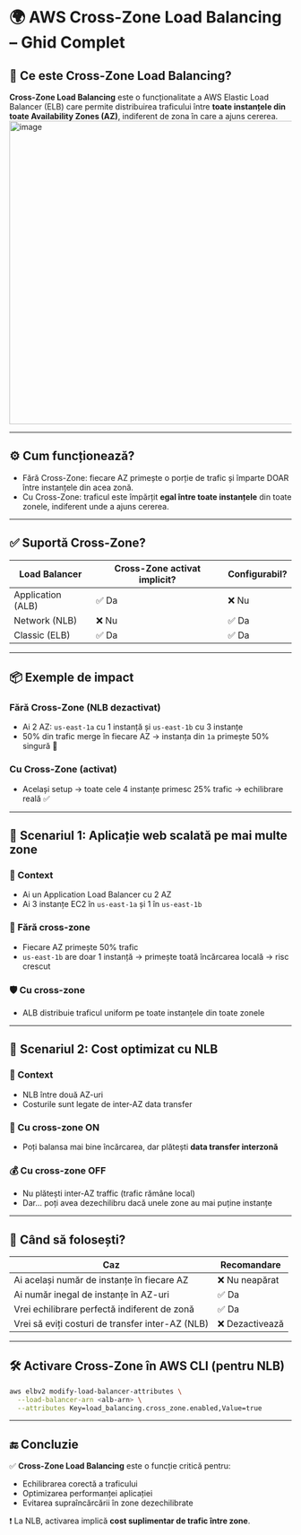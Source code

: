
# 🌍 AWS Cross-Zone Load Balancing – Ghid Complet

## 🔷 Ce este Cross-Zone Load Balancing?

**Cross-Zone Load Balancing** este o funcționalitate a AWS Elastic Load Balancer (ELB) care permite distribuirea traficului între **toate instanțele din toate Availability Zones (AZ)**, indiferent de zona în care a ajuns cererea.
<img width="1099" height="541" alt="image" src="https://github.com/user-attachments/assets/53e38f87-a5c3-487f-ab73-bde286a6f870" />

---

## ⚙️ Cum funcționează?

- Fără Cross-Zone: fiecare AZ primește o porție de trafic și împarte DOAR între instanțele din acea zonă.
- Cu Cross-Zone: traficul este împărțit **egal între toate instanțele** din toate zonele, indiferent unde a ajuns cererea.

---

## ✅ Suportă Cross-Zone?

| Load Balancer     | Cross-Zone activat implicit? | Configurabil? |
|-------------------|-------------------------------|---------------|
| Application (ALB) | ✅ Da                         | ❌ Nu         |
| Network (NLB)     | ❌ Nu                         | ✅ Da         |
| Classic (ELB)     | ✅ Da                         | ✅ Da         |

---

## 📦 Exemple de impact

### Fără Cross-Zone (NLB dezactivat)

- Ai 2 AZ: `us-east-1a` cu 1 instanță și `us-east-1b` cu 3 instanțe
- 50% din trafic merge în fiecare AZ → instanța din `1a` primește 50% singură 😬

### Cu Cross-Zone (activat)

- Același setup → toate cele 4 instanțe primesc 25% trafic → echilibrare reală ✅

---

## 📘 Scenariul 1: Aplicație web scalată pe mai multe zone

### 🧾 Context

- Ai un Application Load Balancer cu 2 AZ
- Ai 3 instanțe EC2 în `us-east-1a` și 1 în `us-east-1b`

### 🔄 Fără cross-zone

- Fiecare AZ primește 50% trafic
- `us-east-1b` are doar 1 instanță → primește toată încărcarea locală → risc crescut

### 🛡 Cu cross-zone

- ALB distribuie traficul uniform pe toate instanțele din toate zonele

---

## 📘 Scenariul 2: Cost optimizat cu NLB

### 🧾 Context

- NLB între două AZ-uri
- Costurile sunt legate de inter-AZ data transfer

### 🔄 Cu cross-zone ON

- Poți balansa mai bine încărcarea, dar plătești **data transfer interzonă**

### 💰 Cu cross-zone OFF

- Nu plătești inter-AZ traffic (trafic rămâne local)
- Dar... poți avea dezechilibru dacă unele zone au mai puține instanțe

---

## 🧠 Când să folosești?

| Caz                                                     | Recomandare       |
|----------------------------------------------------------|-------------------|
| Ai același număr de instanțe în fiecare AZ              | ❌ Nu neapărat    |
| Ai număr inegal de instanțe în AZ-uri                   | ✅ Da             |
| Vrei echilibrare perfectă indiferent de zonă            | ✅ Da             |
| Vrei să eviți costuri de transfer inter-AZ (NLB)        | ❌ Dezactivează   |

---

## 🛠️ Activare Cross-Zone în AWS CLI (pentru NLB)

```bash
aws elbv2 modify-load-balancer-attributes \
  --load-balancer-arn <alb-arn> \
  --attributes Key=load_balancing.cross_zone.enabled,Value=true
```

---

## 🔚 Concluzie

✅ **Cross-Zone Load Balancing** este o funcție critică pentru:

- Echilibrarea corectă a traficului
- Optimizarea performanței aplicației
- Evitarea supraîncărcării în zone dezechilibrate

❗ La NLB, activarea implică **cost suplimentar de trafic între zone**.

